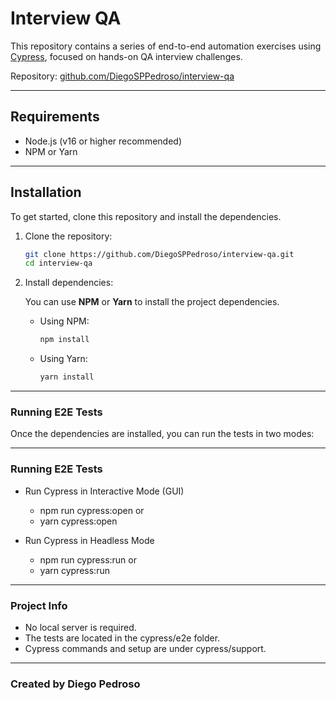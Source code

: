 # Interview QA

This repository contains a series of end-to-end automation exercises using [Cypress](https://www.cypress.io/), focused on hands-on QA interview challenges.

Repository: [github.com/DiegoSPPedroso/interview-qa](https://github.com/DiegoSPPedroso/interview-qa)

---

## Requirements

- Node.js (v16 or higher recommended)
- NPM or Yarn

---

## Installation

To get started, clone this repository and install the dependencies.

1. Clone the repository:

   ```bash
   git clone https://github.com/DiegoSPPedroso/interview-qa.git
   cd interview-qa
   ```

2. Install dependencies:

   You can use **NPM** or **Yarn** to install the project dependencies.

   - Using NPM:

     ```bash
     npm install
     ```

   - Using Yarn:

     ```bash
     yarn install
     ```

---

### Running E2E Tests

Once the dependencies are installed, you can run the tests in two modes:

---

### Running E2E Tests

- Run Cypress in Interactive Mode (GUI)

  - npm run cypress:open
    or
  - yarn cypress:open

- Run Cypress in Headless Mode
  - npm run cypress:run
    or
  - yarn cypress:run

---

### Project Info

- No local server is required.
- The tests are located in the cypress/e2e folder.
- Cypress commands and setup are under cypress/support.

---

### Created by Diego Pedroso
